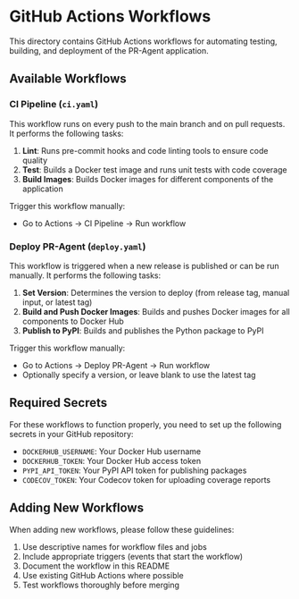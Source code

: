 # GitHub Actions Workflows

This directory contains GitHub Actions workflows for automating testing, building, and deployment of the PR-Agent application.

## Available Workflows

### CI Pipeline (`ci.yaml`)

This workflow runs on every push to the main branch and on pull requests. It performs the following tasks:

1. **Lint**: Runs pre-commit hooks and code linting tools to ensure code quality
2. **Test**: Builds a Docker test image and runs unit tests with code coverage
3. **Build Images**: Builds Docker images for different components of the application

Trigger this workflow manually:
- Go to Actions → CI Pipeline → Run workflow

### Deploy PR-Agent (`deploy.yaml`)

This workflow is triggered when a new release is published or can be run manually. It performs the following tasks:

1. **Set Version**: Determines the version to deploy (from release tag, manual input, or latest tag)
2. **Build and Push Docker Images**: Builds and pushes Docker images for all components to Docker Hub
3. **Publish to PyPI**: Builds and publishes the Python package to PyPI

Trigger this workflow manually:
- Go to Actions → Deploy PR-Agent → Run workflow
- Optionally specify a version, or leave blank to use the latest tag

## Required Secrets

For these workflows to function properly, you need to set up the following secrets in your GitHub repository:

- `DOCKERHUB_USERNAME`: Your Docker Hub username
- `DOCKERHUB_TOKEN`: Your Docker Hub access token
- `PYPI_API_TOKEN`: Your PyPI API token for publishing packages
- `CODECOV_TOKEN`: Your Codecov token for uploading coverage reports

## Adding New Workflows

When adding new workflows, please follow these guidelines:

1. Use descriptive names for workflow files and jobs
2. Include appropriate triggers (events that start the workflow)
3. Document the workflow in this README
4. Use existing GitHub Actions where possible
5. Test workflows thoroughly before merging
